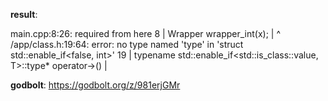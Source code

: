 **result**:
 
main.cpp:8:26:   required from here
    8 |     Wrapper wrapper_int(x);
      |                          ^
/app/class.h:19:64: error: no type named 'type' in 'struct std::enable_if<false, int>'
   19 |     typename std::enable_if<std::is_class<T>::value, T>::type* operator->()
      |                             
 
**godbolt**: https://godbolt.org/z/981erjGMr